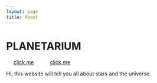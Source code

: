 ```yaml
---
layout: page
title: About
---
```


# PLANETARIUM
<a href="/contact/" class="btn btn-primary" style="margin:20px">click me</a> <a href="/contact/" class="btn btn-primary" style="margin:20px">click me</a>

Hi, this website will tell you all about stars and the universe.
